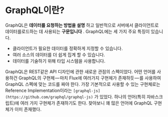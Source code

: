 GraphQL이란?
=
GraphQL은 **데이터를 요청하는 방법을 설명** 하고 일반적으로 서버에서 클라이언트로 데이터를로드하는 데 사용되는 **구문입니다** . GraphQL에는 세 가지 주요 특징이 있습니다.

-   클라이언트가 필요한 데이터를 정확하게 지정할 수 있습니다.
-   여러 소스의 데이터를 더 쉽게 집계 할 수 있습니다.
-   데이터를 기술하기 위해 타입 시스템을 사용합니다.

GraphQL은 REST같은 API 디자인에 관한 새로운 관점의 스펙이었다. 어떤 언어를 사용하건 GraphQL의 구현체 — 마치 Flux에 여러가지 구현체가 존재하듯 — 를 사용하여 GraphQL 스펙에 맞는 코드를 짜야 한다. 가장 기본적으로 사용할 수 있는 구현체로는 Reference Implementation이라는 `[graphql-js](https://github.com/graphql/graphql-js)` 가 있었다. 하나의 언어(특히 자바스크립트)에 여러 가지 구현체가 존재하기도 한다. 찾아보니 꽤 많은 언어에 GraphQL 구현체가 이미 존재했다.

<!--stackedit_data:
eyJoaXN0b3J5IjpbLTc5Mzc3ODg3OSwtMjA4ODc0NjYxMl19
-->